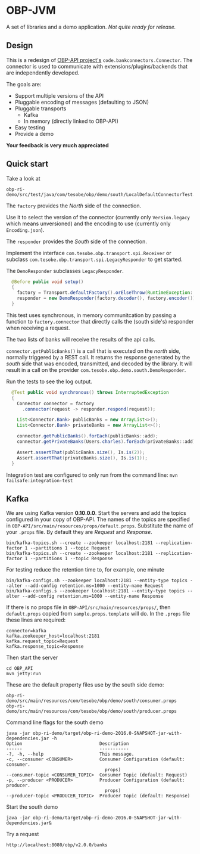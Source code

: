 # OBP-JVM
A set of libraries and a demo application.
*Not quite ready for release.*

## Design

This is a redesign of 
[OBP-API project's](https://github.com/OpenBankProject/OBP-API) `code.bankconnectors.Connector`.
The connector is used to communicate with extensions/plugins/backends that are
independently developed.

The goals are:

  * Support multiple versions of the API
  * Pluggable encoding of messages (defaulting to JSON)
  * Pluggable transports
    * Kafka
    * In memory (directly linked to OBP-API)
  * Easy testing
  * Provide a demo
   
**Your feedback is very much appreciated**

## Quick start

Take a look at 

```
obp-ri-demo/src/test/java/com/tesobe/obp/demo/south/LocalDefaultConnectorTest.java
```

The `factory` provides the *North* side of the connection. 

Use it to select the version of the connector (currently only `Version.legacy` which means unversioned) and the encoding to use (currently only `Encoding.json`).

The `responder` provides the *South* side of the connection.

Implement the interface `com.tesobe.obp.transport.spi.Receiver` or subclass `com.tesobe.obp.transport.spi.LegacyResponder` to get started.

The `DemoResponder` subclasses `LegacyResponder`.

```java
  @Before public void setup()
  {
    factory = Transport.defaultFactory().orElseThrow(RuntimeException::new);
    responder = new DemoResponder(factory.decoder(), factory.encoder());
  }
```

This test uses synchronous, in memory communitcation by passing a function to `factory.connector` that directly calls the (south side's) responder when receiving a request.

The two lists of banks will receive the results of the api calls.

`connector.getPublicBanks()` is a call that is executed on the *north* side, normally triggered by a REST call. It returns the response generated by the *south* side that was encoded, transmitted, and decoded by the library. It will result in a call on the provider `com.tesobe.obp.demo.south.DemoResponder`.

Run the tests to see the log output.

```java
  @Test public void synchronous() throws InterruptedException
  {
    Connector connector = factory
      .connector(request -> responder.respond(request));

    List<Connector.Bank> publicBanks = new ArrayList<>();
    List<Connector.Bank> privateBanks = new ArrayList<>();

    connector.getPublicBanks().forEach(publicBanks::add);
    connector.getPrivateBanks(Users.charles).forEach(privateBanks::add);

    Assert.assertThat(publicBanks.size(), Is.is(2));
    Assert.assertThat(privateBanks.size(), Is.is(1));
  }
```

Integration test are configured to only run from the command line:
`mvn failsafe:integration-test`

## Kafka

We are using Kafka version **0.10.0.0**.
Start the servers and add the topics configured in your copy of OBP-API.
The names of the topics are specified in `OBP-API/src/main/resources/props/default.props`.
Substitute the name of your `.props` file. By default they are _Request_ and _Response_.

```
bin/kafka-topics.sh --create --zookeeper localhost:2181 --replication-factor 1 --partitions 1 --topic Request
bin/kafka-topics.sh --create --zookeeper localhost:2181 --replication-factor 1 --partitions 1 --topic Response
```

For testing reduce the retention time to, for example, one minute

```
bin/kafka-configs.sh --zookeeper localhost:2181 --entity-type topics --alter --add-config retention.ms=1000 --entity-name Request
bin/kafka-configs.s --zookeeper localhost:2181 --entity-type topics --alter --add-config retention.ms=1000 --entity-name Response
```

If there is no props file in `OBP-API/src/main/resources/props/`, then `default.props` copied from `sample.props.template` will do.
In the `.props` file these lines are required:

```
connector=kafka
kafka.zookeeper_host=localhost:2181
kafka.request_topic=Request
kafka.response_topic=Response
```

Then start the server

```
cd OBP_API
mvn jetty:run
```

These are the default property files use by the south side demo:

```
obp-ri-demo/src/main/resources/com/tesobe/obp/demo/south/consumer.props
obp-ri-demo/src/main/resources/com/tesobe/obp/demo/south/producer.props
```

Command line flags for the south demo

```
java -jar obp-ri-demo/target/obp-ri-demo-2016.0-SNAPSHOT-jar-with-dependencies.jar -h
Option                             Description                               
------                             -----------                               
-?, -h, --help                     This message.                             
-c, --consumer <CONSUMER>          Consumer Configuration (default: consumer.
                                     props)                                  
--consumer-topic <CONSUMER_TOPIC>  Consumer Topic (default: Request)         
-p, --producer <PRODUCER>          Producer Configuration (default: producer.
                                     props)                                  
--producer-topic <PRODUCER_TOPIC>  Producer Topic (default: Response)       
```

Start the south demo

```
java -jar obp-ri-demo/target/obp-ri-demo-2016.0-SNAPSHOT-jar-with-dependencies.jar&
```

Try a request

```
http://localhost:8080/obp/v2.0.0/banks
```


